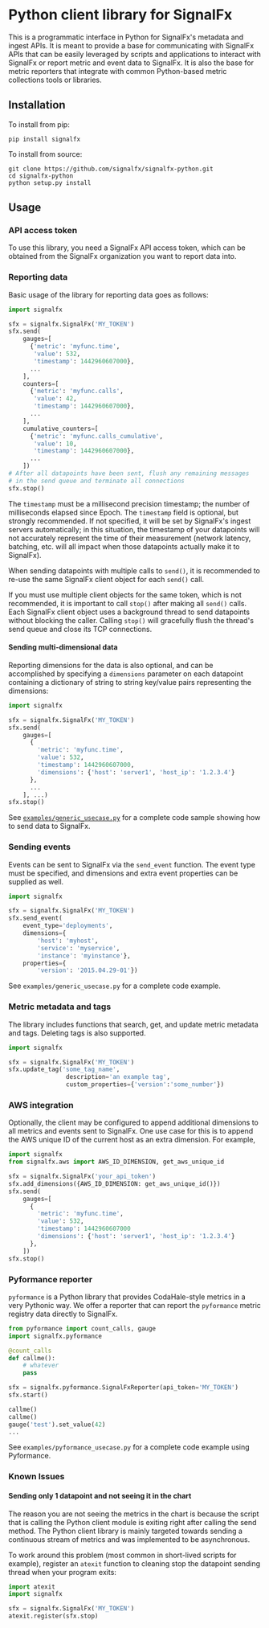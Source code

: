 # Python client library for SignalFx

This is a programmatic interface in Python for SignalFx's metadata and
ingest APIs. It is meant to provide a base for communicating with
SignalFx APIs that can be easily leveraged by scripts and applications
to interact with SignalFx or report metric and event data to SignalFx.
It is also the base for metric reporters that integrate with common
Python-based metric collections tools or libraries.

## Installation

To install from pip:

```
pip install signalfx
```

To install from source:

```
git clone https://github.com/signalfx/signalfx-python.git
cd signalfx-python
python setup.py install
```

## Usage

### API access token

To use this library, you need a SignalFx API access token, which can be
obtained from the SignalFx organization you want to report data into.

### Reporting data

Basic usage of the library for reporting data goes as follows:

```python
import signalfx

sfx = signalfx.SignalFx('MY_TOKEN')
sfx.send(
    gauges=[
      {'metric': 'myfunc.time',
       'value': 532,
       'timestamp': 1442960607000},
      ...
    ],
    counters=[
      {'metric': 'myfunc.calls',
       'value': 42,
       'timestamp': 1442960607000},
      ...
    ],
    cumulative_counters=[
      {'metric': 'myfunc.calls_cumulative',
       'value': 10,
       'timestamp': 1442960607000},
      ...
    ])
# After all datapoints have been sent, flush any remaining messages
# in the send queue and terminate all connections
sfx.stop()
```

The `timestamp` must be a millisecond precision timestamp; the number of
milliseconds elapsed since Epoch. The `timestamp` field is optional, but
strongly recommended. If not specified, it will be set by SignalFx's
ingest servers automatically; in this situation, the timestamp of your
datapoints will not accurately represent the time of their measurement
(network latency, batching, etc. will all impact when those datapoints
actually make it to SignalFx).

When sending datapoints with multiple calls to `send()`, it is recommended
to re-use the same SignalFx client object for each `send()` call.

If you must use multiple client objects for the same token, which is not
recommended, it is important to call `stop()` after making all `send()`
calls. Each SignalFx client object uses a background thread to send
datapoints without blocking the caller. Calling `stop()` will gracefully
flush the thread's send queue and close its TCP connections.

#### Sending multi-dimensional data

Reporting dimensions for the data is also optional, and can be
accomplished by specifying a `dimensions` parameter on each datapoint
containing a dictionary of string to string key/value pairs representing
the dimensions:

```python
import signalfx

sfx = signalfx.SignalFx('MY_TOKEN')
sfx.send(
    gauges=[
      {
        'metric': 'myfunc.time',
        'value': 532,
        'timestamp': 1442960607000,
        'dimensions': {'host': 'server1', 'host_ip': '1.2.3.4'}
      },
      ...
    ], ...)
sfx.stop()
```

See [`examples/generic_usecase.py`](examples/generic_usecase.py) for a
complete code sample showing how to send data to SignalFx.

### Sending events

Events can be sent to SignalFx via the `send_event` function. The
event type must be specified, and dimensions and extra event properties
can be supplied as well.

```python
import signalfx

sfx = signalfx.SignalFx('MY_TOKEN')
sfx.send_event(
    event_type='deployments',
    dimensions={
        'host': 'myhost',
        'service': 'myservice',
        'instance': 'myinstance'},
    properties={
        'version': '2015.04.29-01'})
```

See `examples/generic_usecase.py` for a complete code example.

### Metric metadata and tags

The library includes functions that search, get, and update metric
metadata and tags.  Deleting tags is also supported.

```python
import signalfx

sfx = signalfx.SignalFx('MY_TOKEN')
sfx.update_tag('some_tag_name',
                description='an example tag',
                custom_properties={'version':'some_number'})
```

### AWS integration

Optionally, the client may be configured to append additional dimensions to
all metrics and events sent to SignalFx. One use case for this is to append
the AWS unique ID of the current host as an extra dimension.
For example,

```python
import signalfx
from signalfx.aws import AWS_ID_DIMENSION, get_aws_unique_id

sfx = signalfx.SignalFx('your_api_token')
sfx.add_dimensions({AWS_ID_DIMENSION: get_aws_unique_id()})
sfx.send(
    gauges=[
      {
        'metric': 'myfunc.time',
        'value': 532,
        'timestamp': 1442960607000
        'dimensions': {'host': 'server1', 'host_ip': '1.2.3.4'}
      },
    ])
sfx.stop()
```

### Pyformance reporter

`pyformance` is a Python library that provides CodaHale-style metrics in
a very Pythonic way. We offer a reporter that can report the
`pyformance` metric registry data directly to SignalFx.

```python
from pyformance import count_calls, gauge
import signalfx.pyformance

@count_calls
def callme():
    # whatever
    pass

sfx = signalfx.pyformance.SignalFxReporter(api_token='MY_TOKEN')
sfx.start()

callme()
callme()
gauge('test').set_value(42)
...
```

See `examples/pyformance_usecase.py` for a complete code example using Pyformance.

### Known Issues

#### Sending only 1 datapoint and not seeing it in the chart

The reason you are not seeing the metrics in the chart is because the
script that is calling the Python client module is exiting right after
calling the send method. The Python client library is mainly targeted
towards sending a continuous stream of metrics and was implemented to be
asynchronous.

To work around this problem (most common in short-lived scripts for
example), register an `atexit` function to cleaning stop the datapoint
sending thread when your program exits:

```python
import atexit
import signalfx

sfx = signalfx.SignalFx('MY_TOKEN')
atexit.register(sfx.stop)
```
